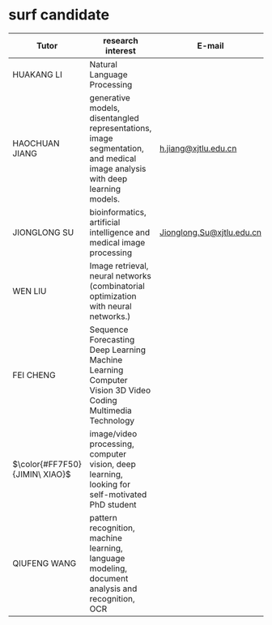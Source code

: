 # surf candidate

| Tutor                          | research interest                                            | E-mail                                                       |                                |
| ------------------------------ | ------------------------------------------------------------ | ------------------------------------------------------------ | ------------------------------ |
| HUAKANG LI                     | Natural Language Processing                                  |                                                              | ASSOCIATE PROFESSOR(2019)      |
| HAOCHUAN JIANG                 | generative models, disentangled representations, image segmentation, and medical image analysis with deep learning models. | [h.jiang@xjtlu.edu.cn](mailto:h.jiang@xjtlu.edu.cn)          | LECTURER (ASSISTANT PROFESSOR) |
| JIONGLONG SU                   | bioinformatics, artificial intelligence and medical image processing | [Jionglong.Su@xjtlu.edu.cn](mailto:Jionglong.Su@xjtlu.edu.cn) |                                |
| WEN LIU                        | Image retrieval, neural networks (combinatorial optimization with neural networks.) |                                                              | LECTURER                       |
| FEI CHENG                      | Sequence Forecasting Deep Learning Machine Learning Computer Vision 3D Video Coding Multimedia Technology |                                                              | LECTURER(2019)                 |
| $\color{#FF7F50}{JIMIN\ XIAO}$ | image/video processing, computer vision, deep learning, looking for self-motivated PhD student |                                                              | ASSOCIATE PROFESSOR            |
| QIUFENG WANG                   | pattern recognition, machine learning, language modeling, document analysis and recognition, OCR |                                                              | ASSOCIATE PROFESSOR            |

